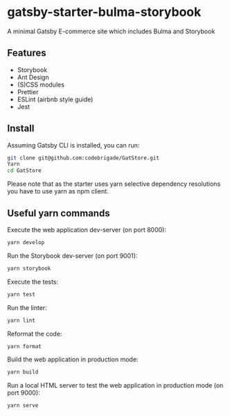 # gatsby-starter-bulma-storybook

A minimal Gatsby E-commerce site which includes Bulma and Storybook

## Features

* Storybook
* Ant Design
* (S)CSS modules
* Prettier
* ESLint (airbnb style guide)
* Jest

## Install

Assuming Gatsby CLI is installed, you can run:

```sh
git clone git@github.com:codebrigade/GatStore.git
Yarn
cd GatStore
```

Please note that as the starter uses yarn selective dependency resolutions you have to use yarn as npm client.

## Useful yarn commands

Execute the web application dev-server (on port 8000):

```sh
yarn develop
```

Run the Storybook dev-server (on port 9001):

```sh
yarn storybook
```

Execute the tests:

```sh
yarn test
```

Run the linter:

```sh
yarn lint
```

Reformat the code:

```sh
yarn format
```

Build the web application in production mode:

```sh
yarn build
```

Run a local HTML server to test the web application in production mode (on port 9000):

```sh
yarn serve
```
